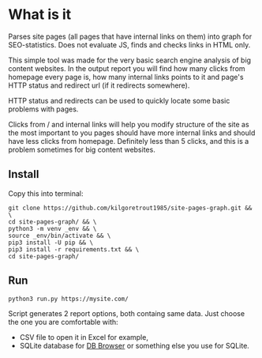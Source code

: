# What is it

Parses site pages (all pages that have internal links on them) into graph for
SEO-statistics. Does not evaluate JS, finds and checks links in HTML only.

This simple tool was made for the very basic search engine analysis of big 
content websites. In the output report you will find how many clicks from 
homepage every page is, how many internal links points to it and page's HTTP 
status and redirect url (if it redirects somewhere).

HTTP status and redirects can be used to quickly locate some basic problems 
with pages.

Clicks from / and internal links will help you modify structure of the site 
as the most important to you pages should have more internal links and should 
have less clicks from homepage. Definitely less than 5 clicks, and this is a problem 
sometimes for big content websites.

## Install

Copy this into terminal:

```
git clone https://github.com/kilgoretrout1985/site-pages-graph.git && \
cd site-pages-graph/ && \
python3 -m venv _env && \
source _env/bin/activate && \
pip3 install -U pip && \
pip3 install -r requirements.txt && \
cd site-pages-graph/
```

## Run

```
python3 run.py https://mysite.com/
```

Script generates 2 report options, both containg same data. Just choose the 
one you are comfortable with: 

* CSV file to open it in Excel for example,
* SQLite database for [DB Browser](https://sqlitebrowser.org/) 
  or something else you use for SQLite. 
